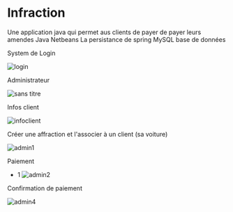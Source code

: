 # Infraction
Une application java qui permet aus clients de payer de payer leurs amendes 
  Java
  Netbeans
  La persistance de spring
  MySQL base de données 


System de Login

![login](https://user-images.githubusercontent.com/26189475/39654498-1142c38c-4fc3-11e8-9c0d-8fe7ac114285.jpg)


Administrateur 

![sans titre](https://user-images.githubusercontent.com/26189475/39654703-f80be56e-4fc3-11e8-84f9-fdbf3fc09540.jpg)


Infos client 

![infoclient](https://user-images.githubusercontent.com/26189475/39655397-63cae6d0-4fc7-11e8-95c2-a73873b86f82.jpg)


Créer une affraction et l'associer à un client (sa voiture) 

![admin1](https://user-images.githubusercontent.com/26189475/39655035-91ab4196-4fc5-11e8-9951-82f118cddd4c.jpg)


Paiement 

- 1 
![admin2](https://user-images.githubusercontent.com/26189475/39655487-e4b4ec3c-4fc7-11e8-9d7f-9939bd70c677.jpg)


Confirmation de paiement 

![admin4](https://user-images.githubusercontent.com/26189475/39655529-15219faa-4fc8-11e8-995c-abee6dbc6a5d.jpg)

